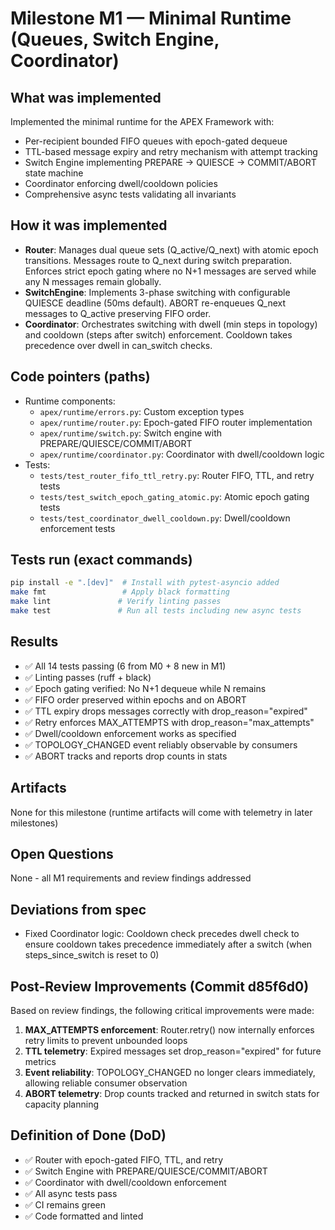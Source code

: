 # Milestone M1 — Minimal Runtime (Queues, Switch Engine, Coordinator)

## What was implemented
Implemented the minimal runtime for the APEX Framework with:
- Per-recipient bounded FIFO queues with epoch-gated dequeue
- TTL-based message expiry and retry mechanism with attempt tracking
- Switch Engine implementing PREPARE → QUIESCE → COMMIT/ABORT state machine
- Coordinator enforcing dwell/cooldown policies
- Comprehensive async tests validating all invariants

## How it was implemented
- **Router**: Manages dual queue sets (Q_active/Q_next) with atomic epoch transitions. Messages route to Q_next during switch preparation. Enforces strict epoch gating where no N+1 messages are served while any N messages remain globally.
- **SwitchEngine**: Implements 3-phase switching with configurable QUIESCE deadline (50ms default). ABORT re-enqueues Q_next messages to Q_active preserving FIFO order.
- **Coordinator**: Orchestrates switching with dwell (min steps in topology) and cooldown (steps after switch) enforcement. Cooldown takes precedence over dwell in can_switch checks.

## Code pointers (paths)
- Runtime components:
  - `apex/runtime/errors.py`: Custom exception types
  - `apex/runtime/router.py`: Epoch-gated FIFO router implementation
  - `apex/runtime/switch.py`: Switch engine with PREPARE/QUIESCE/COMMIT/ABORT
  - `apex/runtime/coordinator.py`: Coordinator with dwell/cooldown logic
- Tests:
  - `tests/test_router_fifo_ttl_retry.py`: Router FIFO, TTL, and retry tests
  - `tests/test_switch_epoch_gating_atomic.py`: Atomic epoch gating tests
  - `tests/test_coordinator_dwell_cooldown.py`: Dwell/cooldown enforcement tests

## Tests run (exact commands)
```bash
pip install -e ".[dev]"  # Install with pytest-asyncio added
make fmt                 # Apply black formatting
make lint               # Verify linting passes
make test               # Run all tests including new async tests
```

## Results
- ✅ All 14 tests passing (6 from M0 + 8 new in M1)
- ✅ Linting passes (ruff + black)
- ✅ Epoch gating verified: No N+1 dequeue while N remains
- ✅ FIFO order preserved within epochs and on ABORT
- ✅ TTL expiry drops messages correctly with drop_reason="expired"
- ✅ Retry enforces MAX_ATTEMPTS with drop_reason="max_attempts"
- ✅ Dwell/cooldown enforcement works as specified
- ✅ TOPOLOGY_CHANGED event reliably observable by consumers
- ✅ ABORT tracks and reports drop counts in stats

## Artifacts
None for this milestone (runtime artifacts will come with telemetry in later milestones)

## Open Questions
None - all M1 requirements and review findings addressed

## Deviations from spec
- Fixed Coordinator logic: Cooldown check precedes dwell check to ensure cooldown takes precedence immediately after a switch (when steps_since_switch is reset to 0)

## Post-Review Improvements (Commit d85f6d0)
Based on review findings, the following critical improvements were made:
1. **MAX_ATTEMPTS enforcement**: Router.retry() now internally enforces retry limits to prevent unbounded loops
2. **TTL telemetry**: Expired messages set drop_reason="expired" for future metrics
3. **Event reliability**: TOPOLOGY_CHANGED no longer clears immediately, allowing reliable consumer observation
4. **ABORT telemetry**: Drop counts tracked and returned in switch stats for capacity planning

## Definition of Done (DoD)
- ✅ Router with epoch-gated FIFO, TTL, and retry
- ✅ Switch Engine with PREPARE/QUIESCE/COMMIT/ABORT
- ✅ Coordinator with dwell/cooldown enforcement
- ✅ All async tests pass
- ✅ CI remains green
- ✅ Code formatted and linted